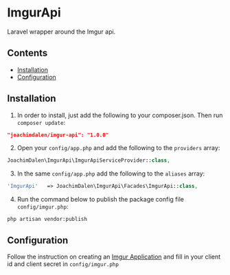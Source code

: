 # ImgurApi

Laravel wrapper around the Imgur api.

## Contents

- [Installation](#installation)
- [Configuration](#configuration)

## Installation

1. In order to install, just add the following to your composer.json. Then run `composer update`:

```json
"joachimdalen/imgur-api": "1.0.0"
```

2. Open your `config/app.php` and add the following to the `providers` array:

```php
JoachimDalen\ImgurApi\ImgurApiServiceProvider::class,
```

3. In the same `config/app.php` add the following to the `aliases` array:

```php
'ImgurApi'   => JoachimDalen\ImgurApi\Facades\ImgurApi::class,
```

4. Run the command below to publish the package config file `config/imgur.php`:

```shell
php artisan vendor:publish
```
## Configuration
Follow the instruction on creating an [Imgur Application](https://apidocs.imgur.com/) and fill in your client id and client secret in `config/imgur.php`